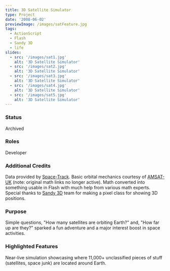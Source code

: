 ```yaml
---
title: 3D Satellite Simulator
type: Project
date: '2008-06-02'
previewImage: /images/satFeature.jpg
tags:
  - ActionScript
  - Flash
  - Sandy 3D
  - life
slides:
  - src: '/images/sat1.jpg'
    alt: '3D Satellite Simulator'
  - src: '/images/sat2.jpg'
    alt: '3D Satellite Simulator'
  - src: '/images/sat3.jpg'
    alt: '3D Satellite Simulator'
  - src: '/images/sat4.jpg'
    alt: '3D Satellite Simulator'
  - src: '/images/sat5.jpg'
    alt: '3D Satellite Simulator'
---
```

### Status

Archived

### Roles

Developer

### Additional Credits

Data provided by [Space-Track](https://www.space-track.org/auth/login). Basic orbital mechanics courtesy of [AMSAT-UK](https://amsat-uk.org/) (note: original math links no longer active). Math converted into something usable in Flash with much help from various math experts. Special thanks to [Sandy 3D](https://code.google.com/p/sandy/) team for making a pixel class for showing 3D positions.

### Purpose

Simple questions, "How many satellites are orbiting Earth?" and, "How far up are they?" sparked a fun adventure and a major interest boost in space activities.

### Highlighted Features

Near-live simulation showcasing where 11,000+ unclassified pieces of stuff (satellites, space junk) are located around Earth.
